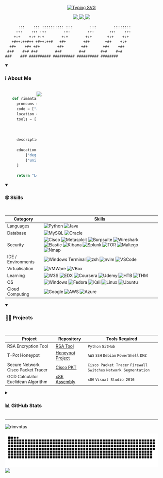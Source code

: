 <!-- start of readme.md -->

<p align="center" dir="auto">
  <a href="https://www.github.com/gi3lagi3la/"><img src="https://readme-typing-svg.herokuapp.com?font=Mononoki+Nerd+Font&size=35&pause=1000&color=7D56F7&center=true&vCenter=true&width=800&lines=Rimantas+Buivydas;Learning+something+new+everyday;Linux+rice+baller" alt="Typing SVG" /></a>
</p>

<p align="center">
  <a href="https://linkedin.com/in/rimantas-buivydas">
    <img src="https://img.shields.io/badge/LinkedIn-0077B5?style=for-the-badge&logo=linkedin&logoColor=white"/>
  </a>

  <a href="mailto:r.buivydas@yahoo.com">
    <img src="https://img.shields.io/badge/yahoo!-%236001D2.svg?&style=for-the-badge&logo=yahoo!&logoColor=white"/>
  </a>
  
  <a href="https://visitorbadge.io/status?path=https%3A%2F%2Fgithub.com%2Fgi3lagi3la%2Fgi3lagi3la%2F">
    <img src="https://api.visitorbadge.io/api/visitors?path=https%3A%2F%2Fgithub.com%2Fgi3lagi3la%2Fgi3lagi3la%2F&countColor=%23263759"/>
  </a>
</p>

```
      :::    ::: :::::::::: :::        :::        ::::::::
     :+:    :+: :+:        :+:        :+:       :+:    :+:
    +:+    +:+ +:+        +:+        +:+       +:+    +:+ 
   +#++:++#++ +#++:++#   +#+        +#+       +#+    +:+  
  +#+    +#+ +#+        +#+        +#+       +#+    +#+   
 #+#    #+# #+#        #+#        #+#       #+#    #+#    
###    ### ########## ########## ########## ########      
```

<div class="comment-body markdown-body js-comment-body soft-wrap user-select-contain d-block">
  <details open="">
    <summary><h3>ℹ️ About Me</h3></summary>
    <br/>
  <img align="right" width="400" src="https://media1.tenor.com/m/SxJQcg2-UGkAAAAC/working-from.gif" />
  <ul>

  ```python
  def rimantas():
    pronouns = ["he", "him"]
    code = ["Java", "MySQL", "Python"]
    location = ["London", "U.K."]
    tools = ["Oracle", "Neovim",
             "Zsh", "Linux",
             "Azure" ,"AWS"]

    description = ["coordinated", "efficient", "logical"]

    education = [
        {"deg": "BSc", "course": "C.S"}
        {"uni": "uwl.ac.uk"}
    ]

    return "Learning HTML/CSS for understanding Web Dev."
  ```
    
</ul>

</details>
</div>

<div class="comment-body markdown-body js-comment-body soft-wrap user-select-contain d-block">
  <details open="">
    <summary><h3>🤓 Skills</h3></summary>
    <br/>

| Category | Skills |
| -------- | ------ |
| Languages | ![Python](https://img.shields.io/badge/python-3670A0?style=for-the-badge&logo=python&logoColor=ffdd54) ![Java](https://img.shields.io/badge/java-%23ED8B00.svg?style=for-the-badge&logo=openjdk&logoColor=white) | 
| Database | ![MySQL](https://img.shields.io/badge/mysql-4479A1.svg?style=for-the-badge&logo=mysql&logoColor=white) ![Oracle](https://img.shields.io/badge/Oracle-F80000?style=for-the-badge&logo=oracle&logoColor=black) |
| Security | ![Cisco](https://img.shields.io/badge/cisco-%23049fd9.svg?style=for-the-badge&logo=cisco&logoColor=black) ![Metasploit](	https://img.shields.io/badge/metasploit-2596CD?style=for-the-badge&logo=metasploit&logoColor=white) ![Burpsuite](https://img.shields.io/badge/burpsuite-FF6633?style=for-the-badge&logo=burpsuite&logoColor=white) ![Wireshark](https://img.shields.io/badge/Wireshark-1679A7?style=for-the-badge&logo=Wireshark&logoColor=white) ![Elastic](https://img.shields.io/badge/-Elastic-%23005571?style=for-the-badge&logo=elastic&logoColor=white) ![Kibana](https://img.shields.io/badge/Kibana-005571?style=for-the-badge&logo=Kibana&logoColor=white) ![Splunk](https://img.shields.io/badge/Splunk-000000?style=for-the-badge&logo=Splunk&logoColor=white) ![TOR](https://img.shields.io/badge/Tor_Browser-7D4698?style=for-the-badge&logo=Tor-Browser&logoColor=white) ![Maltego](https://img.shields.io/badge/-Maltego-orange?style=for-the-badge&logoColor=orange) ![Nmap](https://img.shields.io/badge/-Nmap-blue?style=for-the-badge) |
| IDE / Environments | ![Windows Terminal](https://img.shields.io/badge/Windows%20Terminal-%234D4D4D.svg?style=for-the-badge&logo=windows-terminal&logoColor=white) ![zsh](https://img.shields.io/badge/Zsh-F15A24?style=for-the-badge&logo=Zsh&logoColor=white) ![nvim](https://img.shields.io/badge/NeoVim-%2357A143.svg?&style=for-the-badge&logo=neovim&logoColor=white) ![VSCode](https://img.shields.io/badge/VSCode-0078D4?style=for-the-badge&logo=visual%20studio%20code&logoColor=white) |
| Virtualisation | ![VMWare](https://img.shields.io/badge/VMware-231f20?style=for-the-badge&logo=VMware&logoColor=white) ![VBox](https://img.shields.io/badge/VirtualBox-21416b?style=for-the-badge&logo=VirtualBox&logoColor=white) |
| Learning | ![W3S](https://img.shields.io/badge/W3Schools-04AA6D?style=for-the-badge&logo=W3Schools&logoColor=white) ![EDX](https://img.shields.io/badge/Edx-193A3E?style=for-the-badge&logo=edx&logoColor=white) ![Coursera](https://img.shields.io/badge/Coursera-0056D2?style=for-the-badge&logo=Coursera&logoColor=white) ![Udemy](https://img.shields.io/badge/Udemy-EC5252?style=for-the-badge&logo=Udemy&logoColor=white) ![HTB](https://img.shields.io/badge/-HackTheBox-%239FEF00?style=for-the-badge&logo=hackthebox&logoColor=white) ![THM](https://img.shields.io/badge/-TryHackMe-%23212C42?style=for-the-badge&logo=tryhackme&logoColor=white) |
| OS | ![Windows](https://img.shields.io/badge/Windows-0078D6?style=for-the-badge&logo=windows&logoColor=white) ![Fedora](https://img.shields.io/badge/Fedora-51A2DA?style=for-the-badge&logo=fedora&logoColor=white) ![Kali](https://img.shields.io/badge/Kali_Linux-557C94?style=for-the-badge&logo=kali-linux&logoColor=white) ![Linux](https://img.shields.io/badge/Linux-FCC624?style=for-the-badge&logo=linux&logoColor=black) ![Ubuntu](https://img.shields.io/badge/Ubuntu-E95420?style=for-the-badge&logo=ubuntu&logoColor=white) | 
| Cloud Computing | ![Google](https://img.shields.io/badge/Google_Cloud-4285F4?style=for-the-badge&logo=google-cloud&logoColor=white) ![AWS](https://img.shields.io/badge/AWS-%23FF9900.svg?style=for-the-badge&logo=amazon-aws&logoColor=white) ![Azure](https://img.shields.io/badge/microsoft%20azure-0089D6?style=for-the-badge&logo=microsoft-azure&logoColor=white)

  </details>
  </div>

<details open="">
  <summary><h3>🧑‍💻 Projects</h3></summary>
  <br>
  
| Project | Repository | Tools Required |
| ------- | ---------- | -------------- |
| RSA Encryption Tool | [RSA Tool](https://github.com/rbuivydas/rsa-python) | <code>Python</code> <code>GitHub</code>|
| T-Pot Honeypot | [Honeypot Project](https://www.github.com/rbuivydas/honey-tpot/) | <code>AWS</code> <code>SSH</code> <code>Debian</code> <code>PowerShell</code> <code>DMZ</code>|
| Secure Network Cisco Packet Tracer | [Cisco PKT](https://github.com/rbuivydas/cisco-pkt) | <code>Cisco Packet Tracer</code> <code>Firewall</code> <code>Switches</code> <code>Network Segmentation</code> |
| GCD Calculator Euclidean Algorithm | [x86 Assembly](<url here>) | <code>x86</code> <code>Visual Studio 2016</code> |

</details>

<details>
  <summary><h3>📊 GitHub Stats</h3></summary>
<br>
  
![](https://github-readme-stats.vercel.app/api?username=rbuivydas&theme=dark&hide_border=false&include_all_commits=true&count_private=false)<br/>
![](https://nirzak-streak-stats.vercel.app/?user=rbuivydas&theme=dark&hide_border=false)<br/>

</details>

---

<img src="https://tryhackme-badges.s3.amazonaws.com/rimvntas.png" alt="rimvntas" />

![Snake animation](https://github.com/gi3lagi3la/gi3lagi3la/blob/main/github-user-contribution.svg)
[![](https://visitcount.itsvg.in/api?id=gi3lagi3la&icon=0&color=0)](https://visitcount.itsvg.in)

<!-- end of readme.md -->
